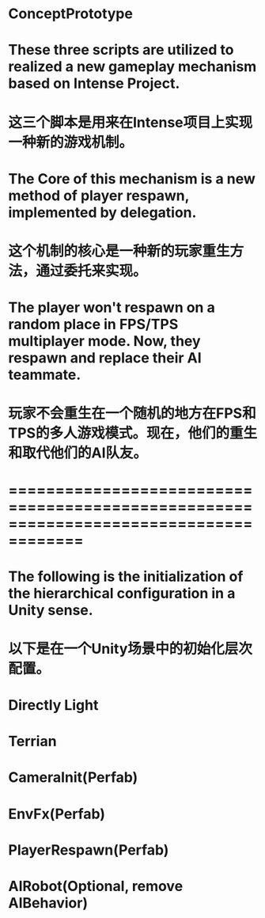 # ConceptPrototype

# These three scripts are utilized to realized a new gameplay mechanism based on Intense Project.
# 这三个脚本是用来在Intense项目上实现一种新的游戏机制。
# The Core of this mechanism is a new method of player respawn, implemented by delegation.
# 这个机制的核心是一种新的玩家重生方法，通过委托来实现。
# The player won't respawn on a random place in FPS/TPS multiplayer mode. Now, they respawn and replace their AI teammate.
# 玩家不会重生在一个随机的地方在FPS和TPS的多人游戏模式。现在，他们的重生和取代他们的AI队友。

# ======================================================================================

# The following is the initialization of the hierarchical configuration in a Unity sense.
# 以下是在一个Unity场景中的初始化层次配置。
# Directly Light
# Terrian
# CameraInit(Perfab)
# EnvFx(Perfab)
# PlayerRespawn(Perfab)
# AIRobot(Optional, remove AIBehavior)
